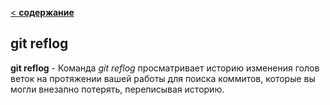 [< **содержание**](./readme.md)

## git reflog

**git reflog** - Команда *git reflog* просматривает историю изменения голов веток на протяжении вашей работы для поиска коммитов, которые вы могли внезапно потерять, переписывая историю.

